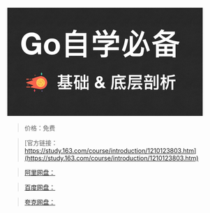 
![img](../../../assets/study163/free/8630229e11a44bb1b4f36f6162b4eb5a.png)

> 价格：免费

> [官方链接：https://study.163.com/course/introduction/1210123803.htm](https://study.163.com/course/introduction/1210123803.htm)

> [阿里网盘：]()

> [百度网盘：]()

> [夸克网盘：]()
